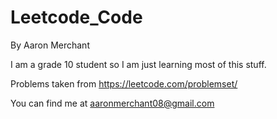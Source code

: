 # Leetcode_Code
By Aaron Merchant

I am a grade 10 student so I am just learning most of this stuff.

Problems taken from https://leetcode.com/problemset/

You can find me at aaronmerchant08@gmail.com
